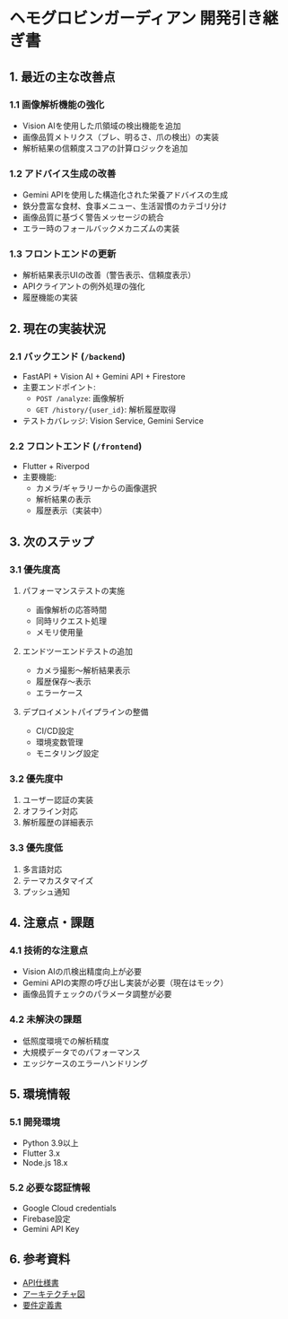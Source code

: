 # ヘモグロビンガーディアン 開発引き継ぎ書

## 1. 最近の主な改善点

### 1.1 画像解析機能の強化
- Vision AIを使用した爪領域の検出機能を追加
- 画像品質メトリクス（ブレ、明るさ、爪の検出）の実装
- 解析結果の信頼度スコアの計算ロジックを追加

### 1.2 アドバイス生成の改善
- Gemini APIを使用した構造化された栄養アドバイスの生成
- 鉄分豊富な食材、食事メニュー、生活習慣のカテゴリ分け
- 画像品質に基づく警告メッセージの統合
- エラー時のフォールバックメカニズムの実装

### 1.3 フロントエンドの更新
- 解析結果表示UIの改善（警告表示、信頼度表示）
- APIクライアントの例外処理の強化
- 履歴機能の実装

## 2. 現在の実装状況

### 2.1 バックエンド (`/backend`)
- FastAPI + Vision AI + Gemini API + Firestore
- 主要エンドポイント:
  - `POST /analyze`: 画像解析
  - `GET /history/{user_id}`: 解析履歴取得
- テストカバレッジ: Vision Service, Gemini Service

### 2.2 フロントエンド (`/frontend`)
- Flutter + Riverpod
- 主要機能:
  - カメラ/ギャラリーからの画像選択
  - 解析結果の表示
  - 履歴表示（実装中）

## 3. 次のステップ

### 3.1 優先度高
1. パフォーマンステストの実施
   - 画像解析の応答時間
   - 同時リクエスト処理
   - メモリ使用量

2. エンドツーエンドテストの追加
   - カメラ撮影〜解析結果表示
   - 履歴保存〜表示
   - エラーケース

3. デプロイメントパイプラインの整備
   - CI/CD設定
   - 環境変数管理
   - モニタリング設定

### 3.2 優先度中
1. ユーザー認証の実装
2. オフライン対応
3. 解析履歴の詳細表示

### 3.3 優先度低
1. 多言語対応
2. テーマカスタマイズ
3. プッシュ通知

## 4. 注意点・課題

### 4.1 技術的な注意点
- Vision AIの爪検出精度向上が必要
- Gemini APIの実際の呼び出し実装が必要（現在はモック）
- 画像品質チェックのパラメータ調整が必要

### 4.2 未解決の課題
- 低照度環境での解析精度
- 大規模データでのパフォーマンス
- エッジケースのエラーハンドリング

## 5. 環境情報

### 5.1 開発環境
- Python 3.9以上
- Flutter 3.x
- Node.js 18.x

### 5.2 必要な認証情報
- Google Cloud credentials
- Firebase設定
- Gemini API Key

## 6. 参考資料
- [API仕様書](/backend/docs/API.md)
- [アーキテクチャ図](/docs/architecture-diagram.png)
- [要件定義書](/docs/requirements.md) 